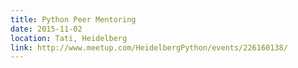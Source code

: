 ```yaml
---
title: Python Peer Mentoring
date: 2015-11-02
location: Tati, Heidelberg
link: http://www.meetup.com/HeidelbergPython/events/226160138/
---
```

